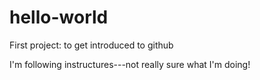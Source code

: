 # hello-world
First project: to get introduced to github

I'm following instructures---not really sure what I'm doing!
